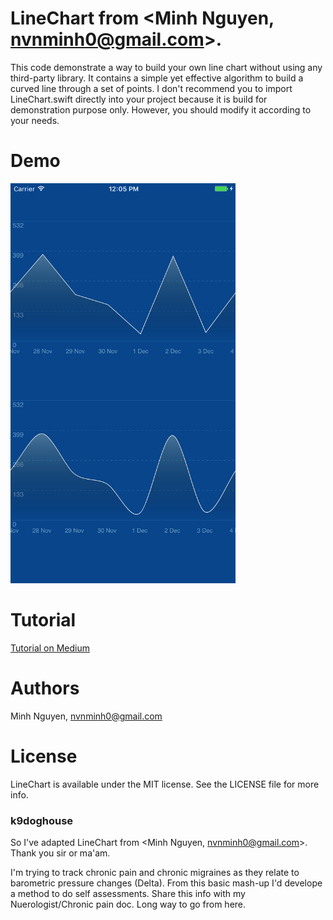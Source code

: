 # LineChart from <Minh Nguyen, nvnminh0@gmail.com>. 
This code demonstrate a way to build your own line chart without using any third-party library. It contains a simple yet effective algorithm to build a curved line through a set of points. I don't recommend you to import LineChart.swift directly into your project because it is build for demonstration purpose only. However, you should modify it according to your needs.

# Demo
<img src="demo.png" alt="Demo Image" width="360"/>

# Tutorial
[Tutorial on Medium](https://medium.com/@leonardnguyen/building-your-own-chart-in-ios-part-2-line-chart-7b5cfc7c866)

# Authors

Minh Nguyen, nvnminh0@gmail.com

# License

LineChart is available under the MIT license. See the LICENSE file for more info.

### k9doghouse
So I've adapted LineChart from <Minh Nguyen, nvnminh0@gmail.com>.  Thank you sir or ma'am.

I'm trying to track chronic pain and chronic migraines as they relate to barometric pressure changes (Delta).  From this basic mash-up I'd develope a method to do self assessments.  Share this info with my Nuerologist/Chronic pain doc.
Long way to go from here.
